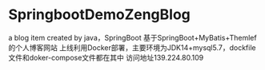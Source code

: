 # SpringbootDemoZengBlog
a blog item created by java，SpringBoot
基于SpringBoot+MyBatis+Themlef的个人博客网站
上线利用Docker部署，主要环境为JDK14+mysql5.7，dockfile文件和doker-compose文件都在其中
访问地址139.224.80.109

